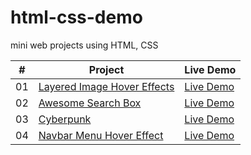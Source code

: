 # html-css-demo

mini web projects using HTML, CSS

|#|Project|Live Demo|
|---|---|---|
|01|[Layered Image Hover Effects](https://github.com/qianmo39/html-css-demo/tree/main/layered-image-hover-effects)|[Live Demo](https://qianmo39.github.io/html-css-demo/layered-image-hover-effects/index.html)|
|02|[Awesome Search Box](https://github.com/qianmo39/html-css-demo/tree/main/awesome-search-box)|[Live Demo](https://qianmo39.github.io/html-css-demo/awesome-search-box/index.html)|
|03|[Cyberpunk](https://github.com/qianmo39/html-css-demo/tree/main/cyberpunk)|[Live Demo](https://qianmo39.github.io/html-css-demo/cyberpunk/index.html)|
|04|[Navbar Menu Hover Effect](https://github.com/qianmo39/html-css-demo/tree/main/navbar-menu-hover-effect)|[Live Demo](https://qianmo39.github.io/html-css-demo/navbar-menu-hover-effect/index.html)|

